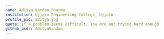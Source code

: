 ```yaml
---
name: Aditya Vandan Sharma
institution: Ujjain Engineering College, Ujjain
profile_pic: aditya.jpg
quote: If a problem seems difficult, You are not trying hard enough
github_user: AdityaVandan
---
```

